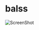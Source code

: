 # balss

![ScreenShot](https://user-images.githubusercontent.com/29505119/37367223-7a6b5a6c-270b-11e8-9caf-8beebd3d6d1a.png)
